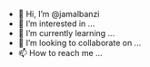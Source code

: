 - 👋 Hi, I’m @jamalbanzi
- 👀 I’m interested in ...
- 🌱 I’m currently learning ...
- 💞️ I’m looking to collaborate on ...
- 📫 How to reach me ...

<!---
jamalbanzi/jamalbanzi is a ✨ special ✨ repository because its `README.md` (this file) appears on your GitHub profile.
You can click the Preview link to take a look at your changes.
--->
